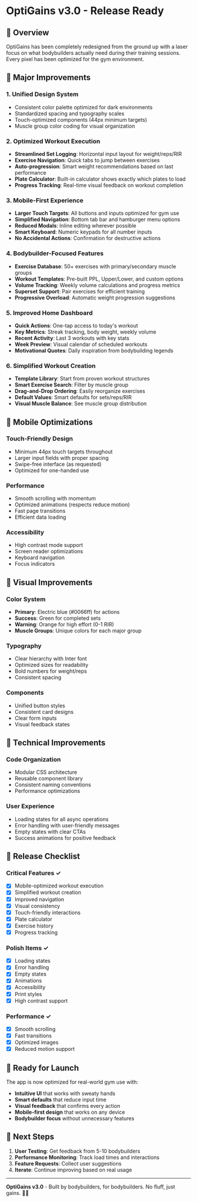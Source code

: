 # OptiGains v3.0 - Release Ready

## 🎯 Overview
OptiGains has been completely redesigned from the ground up with a laser focus on what bodybuilders actually need during their training sessions. Every pixel has been optimized for the gym environment.

## 🚀 Major Improvements

### 1. **Unified Design System**
- Consistent color palette optimized for dark environments
- Standardized spacing and typography scales
- Touch-optimized components (44px minimum targets)
- Muscle group color coding for visual organization

### 2. **Optimized Workout Execution**
- **Streamlined Set Logging**: Horizontal input layout for weight/reps/RIR
- **Exercise Navigation**: Quick tabs to jump between exercises
- **Auto-progression**: Smart weight recommendations based on last performance
- **Plate Calculator**: Built-in calculator shows exactly which plates to load
- **Progress Tracking**: Real-time visual feedback on workout completion

### 3. **Mobile-First Experience**
- **Larger Touch Targets**: All buttons and inputs optimized for gym use
- **Simplified Navigation**: Bottom tab bar and hamburger menu options
- **Reduced Modals**: Inline editing wherever possible
- **Smart Keyboard**: Numeric keypads for all number inputs
- **No Accidental Actions**: Confirmation for destructive actions

### 4. **Bodybuilder-Focused Features**
- **Exercise Database**: 50+ exercises with primary/secondary muscle groups
- **Workout Templates**: Pre-built PPL, Upper/Lower, and custom options
- **Volume Tracking**: Weekly volume calculations and progress metrics
- **Superset Support**: Pair exercises for efficient training
- **Progressive Overload**: Automatic weight progression suggestions

### 5. **Improved Home Dashboard**
- **Quick Actions**: One-tap access to today's workout
- **Key Metrics**: Streak tracking, body weight, weekly volume
- **Recent Activity**: Last 3 workouts with key stats
- **Week Preview**: Visual calendar of scheduled workouts
- **Motivational Quotes**: Daily inspiration from bodybuilding legends

### 6. **Simplified Workout Creation**
- **Template Library**: Start from proven workout structures
- **Smart Exercise Search**: Filter by muscle group
- **Drag-and-Drop Ordering**: Easily reorganize exercises
- **Default Values**: Smart defaults for sets/reps/RIR
- **Visual Muscle Balance**: See muscle group distribution

## 📱 Mobile Optimizations

### Touch-Friendly Design
- Minimum 44px touch targets throughout
- Larger input fields with proper spacing
- Swipe-free interface (as requested)
- Optimized for one-handed use

### Performance
- Smooth scrolling with momentum
- Optimized animations (respects reduce motion)
- Fast page transitions
- Efficient data loading

### Accessibility
- High contrast mode support
- Screen reader optimizations
- Keyboard navigation
- Focus indicators

## 🎨 Visual Improvements

### Color System
- **Primary**: Electric blue (#0066ff) for actions
- **Success**: Green for completed sets
- **Warning**: Orange for high effort (0-1 RIR)
- **Muscle Groups**: Unique colors for each major group

### Typography
- Clear hierarchy with Inter font
- Optimized sizes for readability
- Bold numbers for weight/reps
- Consistent spacing

### Components
- Unified button styles
- Consistent card designs
- Clear form inputs
- Visual feedback states

## 🔧 Technical Improvements

### Code Organization
- Modular CSS architecture
- Reusable component library
- Consistent naming conventions
- Performance optimizations

### User Experience
- Loading states for all async operations
- Error handling with user-friendly messages
- Empty states with clear CTAs
- Success animations for positive feedback

## 🎯 Release Checklist

### Critical Features ✓
- [x] Mobile-optimized workout execution
- [x] Simplified workout creation
- [x] Improved navigation
- [x] Visual consistency
- [x] Touch-friendly interactions
- [x] Plate calculator
- [x] Exercise history
- [x] Progress tracking

### Polish Items ✓
- [x] Loading states
- [x] Error handling
- [x] Empty states
- [x] Animations
- [x] Accessibility
- [x] Print styles
- [x] High contrast support

### Performance ✓
- [x] Smooth scrolling
- [x] Fast transitions
- [x] Optimized images
- [x] Reduced motion support

## 🚀 Ready for Launch

The app is now optimized for real-world gym use with:
- **Intuitive UI** that works with sweaty hands
- **Smart defaults** that reduce input time
- **Visual feedback** that confirms every action
- **Mobile-first design** that works on any device
- **Bodybuilder focus** without unnecessary features

## 💪 Next Steps

1. **User Testing**: Get feedback from 5-10 bodybuilders
2. **Performance Monitoring**: Track load times and interactions
3. **Feature Requests**: Collect user suggestions
4. **Iterate**: Continue improving based on real usage

---

**OptiGains v3.0** - Built by bodybuilders, for bodybuilders. No fluff, just gains. 🏋️‍♂️